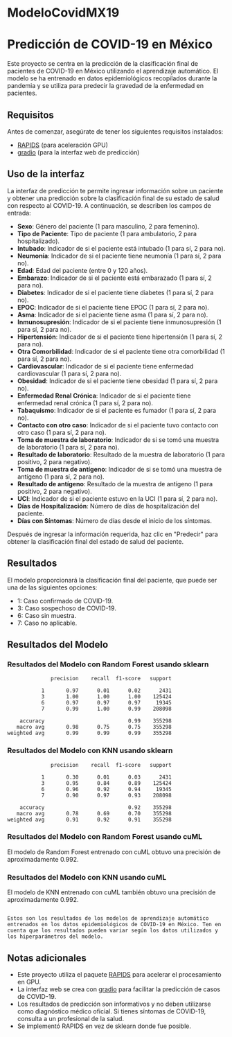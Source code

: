 # ModeloCovidMX19

# Predicción de COVID-19 en México

Este proyecto se centra en la predicción de la clasificación final de pacientes de COVID-19 en México utilizando el aprendizaje automático. El modelo se ha entrenado en datos epidemiológicos recopilados durante la pandemia y se utiliza para predecir la gravedad de la enfermedad en pacientes.

## Requisitos

Antes de comenzar, asegúrate de tener los siguientes requisitos instalados:

- [RAPIDS](https://rapids.ai/) (para aceleración GPU)
- [gradio](https://www.gradio.app/) (para la interfaz web de predicción)


## Uso de la interfaz

La interfaz de predicción te permite ingresar información sobre un paciente y obtener una predicción sobre la clasificación final de su estado de salud con respecto al COVID-19. A continuación, se describen los campos de entrada:

- **Sexo**: Género del paciente (1 para masculino, 2 para femenino).
- **Tipo de Paciente**: Tipo de paciente (1 para ambulatorio, 2 para hospitalizado).
- **Intubado**: Indicador de si el paciente está intubado (1 para sí, 2 para no).
- **Neumonía**: Indicador de si el paciente tiene neumonía (1 para sí, 2 para no).
- **Edad**: Edad del paciente (entre 0 y 120 años).
- **Embarazo**: Indicador de si el paciente está embarazado (1 para sí, 2 para no).
- **Diabetes**: Indicador de si el paciente tiene diabetes (1 para sí, 2 para no).
- **EPOC**: Indicador de si el paciente tiene EPOC (1 para sí, 2 para no).
- **Asma**: Indicador de si el paciente tiene asma (1 para sí, 2 para no).
- **Inmunosupresión**: Indicador de si el paciente tiene inmunosupresión (1 para sí, 2 para no).
- **Hipertensión**: Indicador de si el paciente tiene hipertensión (1 para sí, 2 para no).
- **Otra Comorbilidad**: Indicador de si el paciente tiene otra comorbilidad (1 para sí, 2 para no).
- **Cardiovascular**: Indicador de si el paciente tiene enfermedad cardiovascular (1 para sí, 2 para no).
- **Obesidad**: Indicador de si el paciente tiene obesidad (1 para sí, 2 para no).
- **Enfermedad Renal Crónica**: Indicador de si el paciente tiene enfermedad renal crónica (1 para sí, 2 para no).
- **Tabaquismo**: Indicador de si el paciente es fumador (1 para sí, 2 para no).
- **Contacto con otro caso**: Indicador de si el paciente tuvo contacto con otro caso (1 para sí, 2 para no).
- **Toma de muestra de laboratorio**: Indicador de si se tomó una muestra de laboratorio (1 para sí, 2 para no).
- **Resultado de laboratorio**: Resultado de la muestra de laboratorio (1 para positivo, 2 para negativo).
- **Toma de muestra de antígeno**: Indicador de si se tomó una muestra de antígeno (1 para sí, 2 para no).
- **Resultado de antígeno**: Resultado de la muestra de antígeno (1 para positivo, 2 para negativo).
- **UCI**: Indicador de si el paciente estuvo en la UCI (1 para sí, 2 para no).
- **Días de Hospitalización**: Número de días de hospitalización del paciente.
- **Días con Síntomas**: Número de días desde el inicio de los síntomas.

Después de ingresar la información requerida, haz clic en "Predecir" para obtener la clasificación final del estado de salud del paciente.

## Resultados

El modelo proporcionará la clasificación final del paciente, que puede ser una de las siguientes opciones:

- 1: Caso confirmado de COVID-19.
- 3: Caso sospechoso de COVID-19.
- 6: Caso sin muestra.
- 7: Caso no aplicable.

## Resultados del Modelo

### Resultados del Modelo con Random Forest usando sklearn

```
              precision    recall  f1-score   support

           1       0.97      0.01      0.02      2431
           3       1.00      1.00      1.00    125424
           6       0.97      0.97      0.97     19345
           7       0.99      1.00      0.99    208098

    accuracy                           0.99    355298
   macro avg       0.98      0.75      0.75    355298
weighted avg       0.99      0.99      0.99    355298
```

### Resultados del Modelo con KNN usando sklearn

```
              precision    recall  f1-score   support

           1       0.30      0.01      0.03      2431
           3       0.95      0.84      0.89    125424
           6       0.96      0.92      0.94     19345
           7       0.90      0.97      0.93    208098

    accuracy                           0.92    355298
   macro avg       0.78      0.69      0.70    355298
weighted avg       0.91      0.92      0.91    355298
```

### Resultados del Modelo con Random Forest usando cuML

El modelo de Random Forest entrenado con cuML obtuvo una precisión de aproximadamente 0.992.

### Resultados del Modelo con KNN usando cuML

El modelo de KNN entrenado con cuML también obtuvo una precisión de aproximadamente 0.992.

```

Estos son los resultados de los modelos de aprendizaje automático entrenados en los datos epidemiológicos de COVID-19 en México. Ten en cuenta que los resultados pueden variar según los datos utilizados y los hiperparámetros del modelo.

```

## Notas adicionales

- Este proyecto utiliza el paquete [RAPIDS](https://rapids.ai/) para acelerar el procesamiento en GPU.
- La interfaz web se crea con [gradio](https://www.gradio.app/) para facilitar la predicción de casos de COVID-19.
- Los resultados de predicción son informativos y no deben utilizarse como diagnóstico médico oficial. Si tienes síntomas de COVID-19, consulta a un profesional de la salud.
- Se implementó RAPIDS en vez de sklearn donde fue posible.
